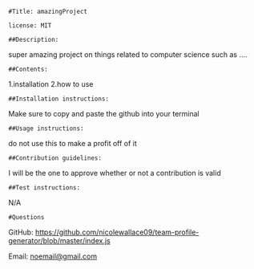 
    #Title: amazingProject

    license: MIT

    ##Description: 
super amazing project on things related to computer science such as ....

    ##Contents:
1.installation 2.how to use
  

    ##Installation instructions:
Make sure to copy and paste the github into your terminal

    ##Usage instructions:
do not use this to make a profit off of it

    ##Contribution guidelines:
I will be the one to approve whether or not a contribution is valid

    ##Test instructions:
N/A

    #Questions
GitHub: https://github.com/nicolewallace09/team-profile-generator/blob/master/index.js

Email: noemail@gmail.com

